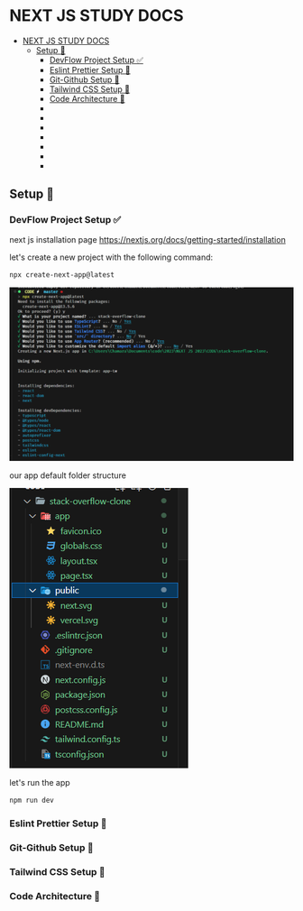 # NEXT JS STUDY DOCS

- [NEXT JS STUDY DOCS](#next-js-study-docs)
  - [Setup 🔲](#setup-)
    - [DevFlow Project Setup ✅](#devflow-project-setup-)
    - [Eslint Prettier Setup 🔲](#eslint-prettier-setup-)
    - [Git-Github Setup 🔲](#git-github-setup-)
    - [Tailwind CSS Setup 🔲](#tailwind-css-setup-)
    - [Code Architecture 🔲](#code-architecture-)
    - [](#)
    - [](#-1)
    - [](#-2)
    - [](#-3)
    - [](#-4)
    - [](#-5)
    - [](#-6)


## Setup 🔲

### DevFlow Project Setup ✅

next js installation page https://nextjs.org/docs/getting-started/installation

let's create a new project with the following command:

```bash
npx create-next-app@latest
```

![Alt text](image.png)

our app default folder structure

![Alt text](image-1.png)

let's run the app

```bash
npm run dev
```

### Eslint Prettier Setup 🔲
### Git-Github Setup 🔲
### Tailwind CSS Setup 🔲
### Code Architecture 🔲





### 
### 
### 
### 
### 
### 
### 